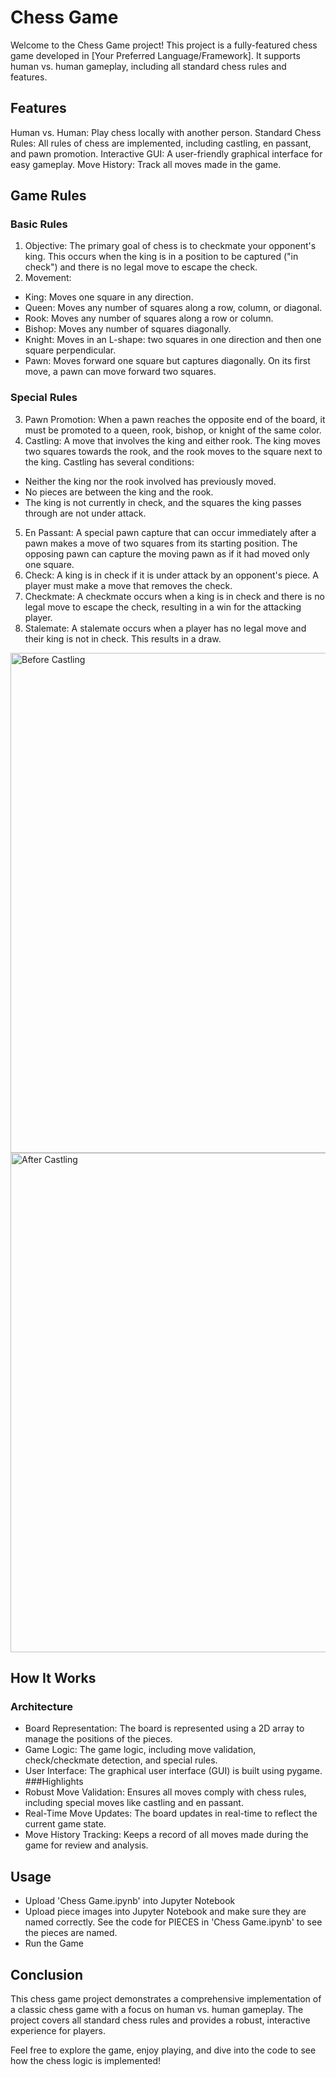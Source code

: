# Chess Game

Welcome to the Chess Game project! This project is a fully-featured chess game developed in [Your Preferred Language/Framework]. It supports human vs. human gameplay, including all standard chess rules and features.

## Features

Human vs. Human: Play chess locally with another person.
Standard Chess Rules: All rules of chess are implemented, including castling, en passant, and pawn promotion.
Interactive GUI: A user-friendly graphical interface for easy gameplay.
Move History: Track all moves made in the game.

## Game Rules
### Basic Rules
1. Objective: The primary goal of chess is to checkmate your opponent's king. This occurs when the king is in a position to be captured ("in check") and there is no legal move to escape the check.
2. Movement:
- King: Moves one square in any direction.
- Queen: Moves any number of squares along a row, column, or diagonal.
- Rook: Moves any number of squares along a row or column.
- Bishop: Moves any number of squares diagonally.
- Knight: Moves in an L-shape: two squares in one direction and then one square perpendicular.
- Pawn: Moves forward one square but captures diagonally. On its first move, a pawn can move forward two squares.
### Special Rules
3. Pawn Promotion: When a pawn reaches the opposite end of the board, it must be promoted to a queen, rook, bishop, or knight of the same color.
4. Castling: A move that involves the king and either rook. The king moves two squares towards the rook, and the rook moves to the square next to the king. Castling has several conditions:
- Neither the king nor the rook involved has previously moved.
- No pieces are between the king and the rook.
- The king is not currently in check, and the squares the king passes through are not under attack.
5. En Passant: A special pawn capture that can occur immediately after a pawn makes a move of two squares from its starting position. The opposing pawn can capture the moving pawn as if it had moved only one square.
6. Check: A king is in check if it is under attack by an opponent's piece. A player must make a move that removes the check.
7. Checkmate: A checkmate occurs when a king is in check and there is no legal move to escape the check, resulting in a win for the attacking player.
8. Stalemate: A stalemate occurs when a player has no legal move and their king is not in check. This results in a draw.


<img width="800" alt="Before Castling" src="https://github.com/rippondoragithub/rippondoragithub/assets/173114135/a2ee2173-0d69-4e4c-b247-d5376056ede9">

<img width="799" alt="After Castling" src="https://github.com/rippondoragithub/rippondoragithub/assets/173114135/a3aa8cdd-3f73-4b69-800e-4089e9ff797b">


## How It Works

### Architecture
- Board Representation: The board is represented using a 2D array to manage the positions of the pieces.
- Game Logic: The game logic, including move validation, check/checkmate detection, and special rules.
- User Interface: The graphical user interface (GUI) is built using pygame.
###Highlights
- Robust Move Validation: Ensures all moves comply with chess rules, including special moves like castling and en passant.
- Real-Time Move Updates: The board updates in real-time to reflect the current game state.
- Move History Tracking: Keeps a record of all moves made during the game for review and analysis.

## Usage
- Upload 'Chess Game.ipynb' into Jupyter Notebook
- Upload piece images into Jupyter Notebook and make sure they are named correctly. See the code for PIECES in 'Chess Game.ipynb' to see the pieces are named.
- Run the Game

## Conclusion

This chess game project demonstrates a comprehensive implementation of a classic chess game with a focus on human vs. human gameplay. The project covers all standard chess rules and provides a robust, interactive experience for players.

Feel free to explore the game, enjoy playing, and dive into the code to see how the chess logic is implemented!
